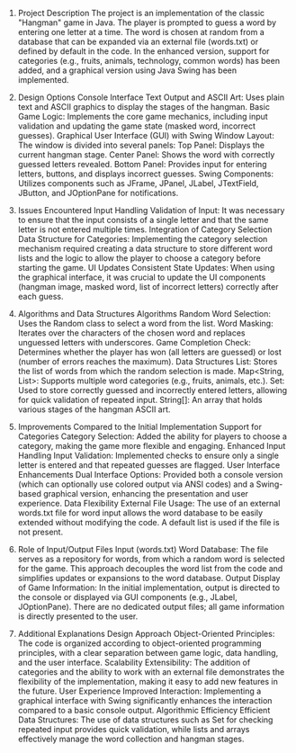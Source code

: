 1. Project Description
The project is an implementation of the classic "Hangman" game in Java. The player is prompted to guess a word by entering one letter at a time. The word is chosen at random from a database that can be expanded via an external file (words.txt) or defined by default in the code. In the enhanced version, support for categories (e.g., fruits, animals, technology, common words) has been added, and a graphical version using Java Swing has been implemented.

2. Design Options
Console Interface
Text Output and ASCII Art: Uses plain text and ASCII graphics to display the stages of the hangman.
Basic Game Logic: Implements the core game mechanics, including input validation and updating the game state (masked word, incorrect guesses).
Graphical User Interface (GUI) with Swing
Window Layout: The window is divided into several panels:
Top Panel: Displays the current hangman stage.
Center Panel: Shows the word with correctly guessed letters revealed.
Bottom Panel: Provides input for entering letters, buttons, and displays incorrect guesses.
Swing Components: Utilizes components such as JFrame, JPanel, JLabel, JTextField, JButton, and JOptionPane for notifications.
3. Issues Encountered
Input Handling
Validation of Input: It was necessary to ensure that the input consists of a single letter and that the same letter is not entered multiple times.
Integration of Category Selection
Data Structure for Categories: Implementing the category selection mechanism required creating a data structure to store different word lists and the logic to allow the player to choose a category before starting the game.
UI Updates
Consistent State Updates: When using the graphical interface, it was crucial to update the UI components (hangman image, masked word, list of incorrect letters) correctly after each guess.
4. Algorithms and Data Structures
Algorithms
Random Word Selection: Uses the Random class to select a word from the list.
Word Masking: Iterates over the characters of the chosen word and replaces unguessed letters with underscores.
Game Completion Check: Determines whether the player has won (all letters are guessed) or lost (number of errors reaches the maximum).
Data Structures
List<String>: Stores the list of words from which the random selection is made.
Map<String, List<String>>: Supports multiple word categories (e.g., fruits, animals, etc.).
Set<Character>: Used to store correctly guessed and incorrectly entered letters, allowing for quick validation of repeated input.
String[]: An array that holds various stages of the hangman ASCII art.
5. Improvements Compared to the Initial Implementation
Support for Categories
Category Selection: Added the ability for players to choose a category, making the game more flexible and engaging.
Enhanced Input Handling
Input Validation: Implemented checks to ensure only a single letter is entered and that repeated guesses are flagged.
User Interface Enhancements
Dual Interface Options: Provided both a console version (which can optionally use colored output via ANSI codes) and a Swing-based graphical version, enhancing the presentation and user experience.
Data Flexibility
External File Usage: The use of an external words.txt file for word input allows the word database to be easily extended without modifying the code. A default list is used if the file is not present.
6. Role of Input/Output Files
Input (words.txt)
Word Database: The file serves as a repository for words, from which a random word is selected for the game. This approach decouples the word list from the code and simplifies updates or expansions to the word database.
Output
Display of Game Information: In the initial implementation, output is directed to the console or displayed via GUI components (e.g., JLabel, JOptionPane). There are no dedicated output files; all game information is directly presented to the user.
7. Additional Explanations
Design Approach
Object-Oriented Principles: The code is organized according to object-oriented programming principles, with a clear separation between game logic, data handling, and the user interface.
Scalability
Extensibility: The addition of categories and the ability to work with an external file demonstrates the flexibility of the implementation, making it easy to add new features in the future.
User Experience
Improved Interaction: Implementing a graphical interface with Swing significantly enhances the interaction compared to a basic console output.
Algorithmic Efficiency
Efficient Data Structures: The use of data structures such as Set for checking repeated input provides quick validation, while lists and arrays effectively manage the word collection and hangman stages.

